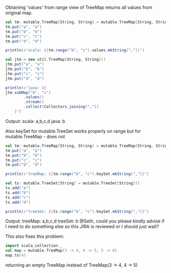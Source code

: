 Obtaining 'values' from range view of TreeMap returns all values from original map. 
```scala
val tm: mutable.TreeMap[String, String] = mutable.TreeMap[String, String]()
tm.put("a", "a")
tm.put("b", "b")
tm.put("c", "c")
tm.put("d", "d")

println(s"scala: ${tm.range("b", "c").values.mkString(",")}")

val jtm = new util.TreeMap[String, String]()
jtm.put("a", "a")
jtm.put("b", "b")
jtm.put("c", "c")
jtm.put("d", "d")

println(s"java: ${
jtm.subMap("b", "c")
        .values()
        .stream()
        .collect(Collectors.joining(","))
    }")
```

Output:
scala: a,b,c,d
java: b

Also keySet for mutable.TreeSet works properly on range but for mutable.TreeMap - does not

```scala
val tm: mutable.TreeMap[String, String] = mutable.TreeMap[String, String]()
tm.put("a", "a")
tm.put("b", "b")
tm.put("c", "c")
tm.put("d", "d")

println(s"treeMap: ${tm.range("b", "c").keySet.mkString(",")}")

val ts: mutable.TreeSet[String] = mutable.TreeSet[String]()
ts.add("a")
ts.add("b")
ts.add("c")
ts.add("d")

println(s"treeSet: ${ts.range("b", "c").keySet.mkString(",")}")

```

Output:
treeMap: a,b,c,d
treeSet: b
@Seth, could you please kindly advise if I need to do something else so this JIRA is reviewed or I should just wait? 

This also fixes this problem:
```scala
import scala_collection._
val map = mutable.TreeMap(3 -> 4, 4 -> 5, 5 -> 6)
map.to(4)
```

returning an empty TreeMap instead of TreeMap(3 -> 4, 4 -> 5)

